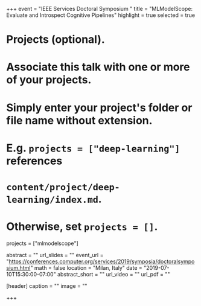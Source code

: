 +++
event = "IEEE Services Doctoral Symposium "
title = "MLModelScope: Evaluate and Introspect Cognitive Pipelines"
highlight = true
selected = true

# Projects (optional).
#   Associate this talk with one or more of your projects.
#   Simply enter your project's folder or file name without extension.
#   E.g. `projects = ["deep-learning"]` references 
#   `content/project/deep-learning/index.md`.
#   Otherwise, set `projects = []`.
projects = ["mlmodelscope"]

abstract = ""
url_slides = ""
event_url = "https://conferences.computer.org/services/2019/symposia/doctoralsymposium.html"
math = false
location = "Milan, Italy"
date = "2019-07-10T15:30:00-07:00"
abstract_short = ""
url_video = ""
url_pdf = ""

[header]
  caption = ""
  image = ""

+++
